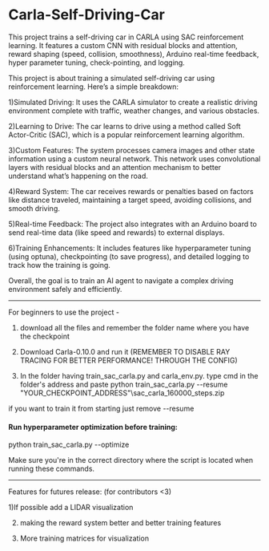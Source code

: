 # Carla-Self-Driving-Car
This project trains a self-driving car in CARLA using SAC reinforcement learning. It features a custom CNN with residual blocks and attention, reward shaping (speed, collision, smoothness), Arduino real-time feedback, hyper parameter tuning, check-pointing, and logging.


This project is about training a simulated self-driving car using reinforcement learning. Here’s a simple breakdown:

  1)Simulated Driving: It uses the CARLA simulator to create a realistic driving environment complete with traffic, weather changes, and various obstacles.

  2)Learning to Drive: The car learns to drive using a method called Soft Actor-Critic (SAC), which is a popular reinforcement learning algorithm.

  3)Custom Features: The system processes camera images and other state information using a custom neural network. This network uses convolutional layers with residual blocks and an attention mechanism to better understand what’s happening     on the road.

  4)Reward System: The car receives rewards or penalties based on factors like distance traveled, maintaining a target speed, avoiding collisions, and smooth driving.

  5)Real-time Feedback: The project also integrates with an Arduino board to send real-time data (like speed and rewards) to external displays.

  6)Training Enhancements: It includes features like hyperparameter tuning (using optuna), checkpointing (to save progress), and detailed logging to track how the training is going.

Overall, the goal is to train an AI agent to navigate a complex driving environment safely and efficiently.


------------------------------------------------------------------------------------------------------------------------------------------------------

For beginners to use the project - 

1) download all the files and remember the folder name where you have the checkpoint 

2) Download Carla-0.10.0 and run it (REMEMBER TO DISABLE RAY TRACING FOR BETTER PERFORMANCE! THROUGH THE CONFIG)

3) In the folder having train_sac_carla.py and carla_env.py. type cmd in the folder's address and paste 
python train_sac_carla.py --resume "YOUR_CHECKPOINT_ADDRESS"\sac_carla_160000_steps.zip

if you want to train it from starting just remove --resume 

#### Run hyperparameter optimization before training:

python train_sac_carla.py --optimize


Make sure you're in the correct directory where the script is located when running these commands.

------------------------------------------------------------------------------------------------------------------------------------------------------

Features for futures release: (for contributors <3)

1)If possible add a LIDAR visualization

2) making the reward system better and better training features

3) More training matrices for visualization


